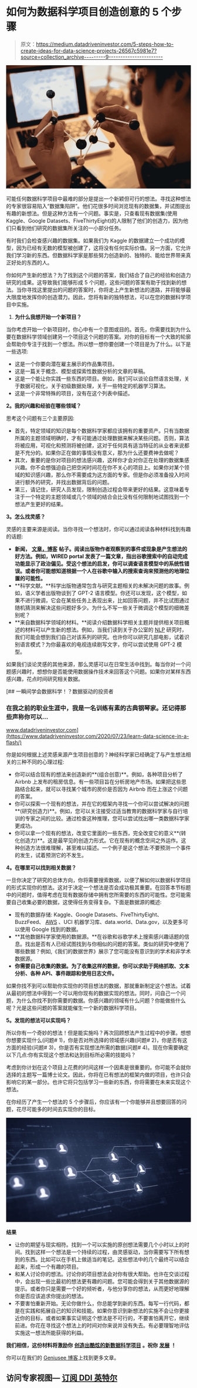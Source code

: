 # 如何为数据科学项目创造创意的 5 个步骤

> 原文：<https://medium.datadriveninvestor.com/5-steps-how-to-create-ideas-for-data-science-projects-26567c5981e7?source=collection_archive---------9----------------------->

![](img/2f8d4d3b4901d47b8770b6a3e4831450.png)

可能任何数据科学项目中最难的部分是提出一个新颖但可行的想法。寻找这种想法的专家很容易陷入“数据集陷阱”。他们花很多时间浏览现有的数据集，并试图提出有趣的新想法。但是这种方法有一个问题。事实是，只查看现有数据集(使用 Kaggle、Google Datasets、FiveThirtyEight)的人限制了他们的创造力，因为他们只看到他们研究的数据集所关注的一小部分任务。

有时我们会检查感兴趣的数据集。如果我们为 Kaggle 的数据建立一个成功的模型，因为已经有无数的模型被创建了，这将没有任何实际价值。另一方面，它允许我们学习新的东西。但数据科学家是那些努力创造新的、独特的、能给世界带来真正好处的东西的人。

你如何产生新的想法？为了找到这个问题的答案，我们结合了自己的经验和创造力研究的成果。这导致我们能够形成 5 个问题，这些问题的答案有助于找到新的想法。当你寻找这里提出的问题的答案时，你将走上产生新想法的道路，并将能够最大限度地发挥你的创造潜力。因此，您将有新的独特想法，可以在您的数据科学项目中实施。

1.  **为什么我想开始一个新项目？**

当你考虑开始一个新项目时，你心中有一个意图或目的。首先，你需要找到为什么要在数据科学领域创建另一个项目这个问题的答案。对你的目标有一个大致的轮廓会帮助你专注于找到一个想法。所以想一想你要创建一个项目是为了什么。以下是一些选项:

*   这是一个你要向潜在雇主展示的作品集项目。
*   这是一篇关于概念、模型或探索性数据分析的文章的草稿。
*   这是一个能让你实践一些东西的项目。例如，我们可以谈论自然语言处理，关于数据可视化，关于初级数据处理，关于一些特定的机器学习算法。
*   这是一个非常特殊的项目，没有在这个列表中描述。

**2。我的兴趣和经验在哪些领域？**

思考这个问题有三个主要原因:

*   首先，特定领域的知识是每个数据科学家都应该拥有的重要资产。只有当数据所属的主题领域明确时，才有可能通过处理数据来解决某些问题。否则，算法将被应用，可视化和预测将被创建，这对于任何具有适当特征的从业者来说都是不充分的。如果你正在做的事情没有意义，那为什么还要费神去做呢？
*   其次，重要的是你对项目的想法感兴趣，这样你才会对你正在处理的数据集感兴趣。你不会想强迫自己把空闲时间花在你不关心的项目上。如果你对某个领域的知识感兴趣，那么你不需要成为这方面的专家。但是你必须准备投入时间进行额外的研究，并找出数据背后的问题。
*   第三，请记住，研究人员发现，限制创造过程会带来更好的结果。这意味着专注于一个特定的主题领域或几个领域的结合会比没有任何限制地试图找到一个想法产生更好的结果。

**3。怎么找灵感？**

灵感的主要来源是阅读。当你寻找一个想法时，你可以通过阅读各种材料找到有趣的话题:

*   **新闻，** [**文章，博客**](https://geniusee.com/blog) **帖子。阅读出版物作者观察到的事件或现象是产生想法的好方法。例如，WIRED portal 发表了一篇文章，指出谷歌搜索中的自动完成功能显示了政治偏见。受这个想法的启发，你可以调查语言模型中的系统性错误。或者你可能想知道根据一个人在谷歌中输入的搜索查询来预测他的地理位置的可能性。**
*   **科学文献。**科学出版物通常包含与研究主题相关的未解决问题的故事。例如，语义学者出版物谈到了 GPT-2 语言模型。你还可以发现，这个模型，如果不进行微调，它会在某些任务上表现出来，比如回答问题，并不比试图通过随机猜测来解决这些问题好多少。为什么不写一些关于微调这个模型的细微差别呢？
*   **来自数据科学领域的材料。**阅读介绍数据科学相关主题并提供相关项目概述的材料可以产生新的想法。例如，当我们读到关于办公室的 [NLP](https://geniusee.com/single-blog/natural-language-processing) 研究时，我们可能会想到我们自己对该系列的研究。也许你可以研究几部电影，试着识别语言模式？为你最喜欢的电视连续剧写文字，你可以尝试使用 GPT-2 模型。

如果我们谈论灵感的其他来源，那么灵感可以在日常生活中找到。每当你对一个问题感兴趣时，想想你是否能使用数据操作技术来回答这个问题。如果你对某样东西感兴趣，花点时间研究相关数据。

[](https://www.datadriveninvestor.com/2020/07/23/learn-data-science-in-a-flash/) [## 一瞬间学会数据科学！？数据驱动的投资者

### 在我之前的职业生涯中，我是一名训练有素的古典钢琴家。还记得那些声称你可以…

www.datadriveninvestor.com](https://www.datadriveninvestor.com/2020/07/23/learn-data-science-in-a-flash/) 

你是如何根据上述灵感来源产生项目创意的？神经科学家已经确定了与产生想法相关的三种不同的心理过程:

*   你可以结合现有的想法来创造新的**(组合创意)**。例如，各种项目分析了 Airbnb 上发布的租房信息。有一些项目旨在分析房地产市场。如果把这些思路结合起来，就可以寻找某个城市的房价是否因为 Airbnb 而在上涨这个问题的答案。
*   你可以探索一个现有的想法，并在它的框架内寻找一个你可以尝试解决的问题**(研究创造力)**。例如，您可以关注接受过适当教育的数据科学家与自行培训的专家之间的比较。通过检查这种推理，您可以尝试找出哪一类数据科学家更成功。
*   你可以拿一个现有的想法，改变它里面的一些东西，完全改变它的意义**(转化创造力)**。这是最罕见的创造力形式。它在现有的概念空间之外运作。这种创造方法很难理解，甚至难以描述。一个例子是这个想法:不要预测一个事件的发生，试着预测它的不发生。

**4。在哪里可以找到相关数据？**

一旦你决定了研究的总体方向，你将需要搜索数据，以便了解如何以数据科学项目的形式实现你的想法。这对于决定一个想法是否会成功极其重要。在回答本节标题中的问题时，值得考虑在现有数据存储中拥有您所需要的东西的可能性。您可能需要自己收集必要的数据，这使得任务变得复杂。下面是数据源的概述:

*   现有的数据存储: Kaggle、Google Datasets、FiveThirtyEight、BuzzFeed、 [AWS](https://geniusee.com/aws) 、UCI 机器学习库、data.world、Data.gov，以及更多可以使用 Google 找到的数据。
*   **其他数据科学家使用的数据源。**在谷歌和谷歌学术上搜索感兴趣话题的信息。找出是否有人已经试图找到与你相似的问题的答案。类似的研究中使用了哪些数据？例如,《我们的数据世界》展示了您可能没有意识到的学术和非学术数据源。
*   **你需要自己收集的数据。为了收集这样的数据，你可以求助于网络抓取、文本分析、各种 API、事件跟踪和使用日志文件。**

如果你找不到可以帮助你实现你的项目想法的数据，那就重新制定这个想法。试着从最初的想法中得到一个可以用你现有的数据实现的想法。同时，问自己一个问题，为什么你找不到你需要的数据。你感兴趣的领域有什么问题？你能做些什么呢？光是这些问题的答案就能催生一个新的数据科学项目。

**5。发现的想法可以实现吗？**

所以你有一个奇妙的想法！但是能实施吗？再次回顾想法产生过程中的步骤。想想你想要实现什么(问题# 1)，你是否对所选择的领域感兴趣(问题# 2)，你是否有这方面的经验(问题# 3)，你是否有实现想法所需的数据(问题# 4)。现在你需要确定以下几点:你有实现这个想法和达到目标所必需的技能吗？

考虑到你计划在这个项目上花费的时间这样一个因素是很重要的。你可能不会就你选择的主题写一篇博士论文。因此，你将在已有想法的框架内做的项目，也许只会影响它的某一部分。也许它将只包括学习一些新的东西，你将需要在未来实现这个想法。

在你经历了产生一个想法的 5 个步骤后，你应该有一个你能够并且想要回答的问题，花尽可能多的时间去实现你的目标。

![](img/eca8b1b6dfb6c4baa9de6edb0d6b902b.png)

**结果**

*   让你的期望与现实相符。找到一个可以实施的原创想法需要几个小时以上的时间。找到这样一个想法是一个持续的过程，由灵感驱动，当你需要写下所有想到的东西。比如可以在手机上做适当的笔记。这些想法中的几个最终可以结合起来，形成一个有趣的项目。
*   和某人讨论你的想法。讨论你的项目想法会对你有很大帮助。也许在交谈过程中，会出现一些比最初的想法更有趣的问题。您可能会得到关于其他数据源的提示。或者你只是需要一个好的倾听者，与他分享你的想法，从而更好地理解你是否应该追求你提出的想法。
*   不要害怕重新开始。无论你做什么，你总能学到新的东西。每写一行代码，都是在实践和拓展自己的知识和技能。如果你意识到新想法的实施不会让你更接近你的目标，或者如果事实证明这个想法是不可行的，不要害怕离开它，继续前进。你花在寻找这个想法上的时间对你来说并没有失去。有必要理智地评估实施这一想法所能获得的利益。

**我们相信，这份材料将激励你** [**创造出酷炫的新数据科学项目**](https://geniusee.com/data-science) **。祝你** [**发展**](https://geniusee.com) **！**

你可以在我们的 [Geniusee 博客](https://geniusee.com/blog)上找到更多文章。

## 访问专家视图— [订阅 DDI 英特尔](https://datadriveninvestor.com/ddi-intel)